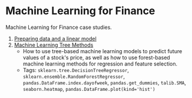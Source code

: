 # Machine Learning for Finance
Machine Learning for Finance case studies.

1. [Preparing data and a linear model](https://github.com/kbantoec/ml-fin/blob/main/linear_model.ipynb)
2. [Machine Learning Tree Methods](https://github.com/kbantoec/ml-fin/blob/main/tree_methods.ipynb)
   * How to use tree-based machine learning models to predict future values of a stock's price, as well as how to use forest-based machine learning methods for regression and feature selection.
   * Tags: `sklearn.tree.DecisionTreeRegressor`,  `sklearn.ensemble.RandomForestRegressor`, `pandas.DataFrame.index.dayofweek`, `pandas.get_dummies`, `talib.SMA`, `seaborn.heatmap`, `pandas.DataFrame.plot(kind='hist')`